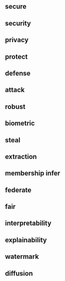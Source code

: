 ## secure
## security
## privacy
## protect
## defense
## attack
## robust
## biometric
## steal
## extraction
## membership infer
## federate
## fair
## interpretability
## explainability
## watermark
## diffusion
